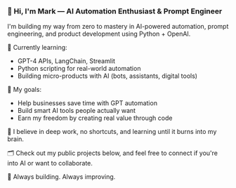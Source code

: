 ### 👋 Hi, I'm Mark — AI Automation Enthusiast & Prompt Engineer

I'm building my way from zero to mastery in AI-powered automation, prompt engineering, and product development using Python + OpenAI.

🔧 Currently learning:  
- GPT-4 APIs, LangChain, Streamlit  
- Python scripting for real-world automation  
- Building micro-products with AI (bots, assistants, digital tools)

🎯 My goals:  
- Help businesses save time with GPT automation  
- Build smart AI tools people actually want  
- Earn my freedom by creating real value through code

🧠 I believe in deep work, no shortcuts, and learning until it burns into my brain.

🗂 Check out my public projects below, and feel free to connect if you're into AI or want to collaborate.

🚀 Always building. Always improving.
